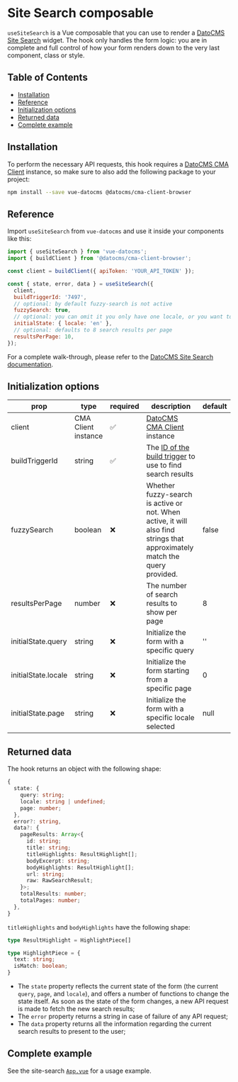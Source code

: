 # Site Search composable

`useSiteSearch` is a Vue composable that you can use to render a [DatoCMS Site Search](https://www.datocms.com/docs/site-search) widget.
The hook only handles the form logic: you are in complete and full control of how your form renders down to the very last component, class or style.

## Table of Contents

- [Installation](#installation)
- [Reference](#reference)
- [Initialization options](#initialization-options)
- [Returned data](#returned-data)
- [Complete example](#complete-example)

## Installation

To perform the necessary API requests, this hook requires a [DatoCMS CMA Client](https://www.datocms.com/docs/content-management-api/using-the-nodejs-clients) instance, so make sure to also add the following package to your project:

```bash
npm install --save vue-datocms @datocms/cma-client-browser
```

## Reference

Import `useSiteSearch` from `vue-datocms` and use it inside your components like this:

```js
import { useSiteSearch } from 'vue-datocms';
import { buildClient } from '@datocms/cma-client-browser';

const client = buildClient({ apiToken: 'YOUR_API_TOKEN' });

const { state, error, data } = useSiteSearch({
  client,
  buildTriggerId: '7497',
  // optional: by default fuzzy-search is not active
  fuzzySearch: true,
  // optional: you can omit it you only have one locale, or you want to find results in every locale
  initialState: { locale: 'en' },
  // optional: defaults to 8 search results per page
  resultsPerPage: 10,
});
```

For a complete walk-through, please refer to the [DatoCMS Site Search documentation](https://www.datocms.com/docs/site-search).

## Initialization options

| prop                | type                                                               | required           | description                                                                                                                                | default                                                    |
| ------------------- | ------------------------------------------------------------------ | ------------------ | ------------------------------------------------------------------------------------------------------------------------------------------ | ---------------------------------------------------------- |
| client              | CMA Client instance                                                | :white_check_mark: | [DatoCMS CMA Client](https://www.datocms.com/docs/content-management-api/using-the-nodejs-clients) instance                                |                                                            |
| buildTriggerId      | string                                                             | :white_check_mark: | The [ID of the build trigger](https://www.datocms.com/docs/site-search/base-integration#performing-searches) to use to find search results |                                                            |
| fuzzySearch         | boolean                                                            | :x:                | Whether fuzzy-search is active or not. When active, it will also find strings that approximately match the query provided.                 | false                                                      |
| resultsPerPage      | number                                                             | :x:                | The number of search results to show per page                                                                                              | 8                                                          |
| initialState.query  | string                                                             | :x:                | Initialize the form with a specific query                                                                                                  | ''                                                         |
| initialState.locale | string                                                             | :x:                | Initialize the form starting from a specific page                                                                                          | 0                                                          |
| initialState.page   | string                                                             | :x:                | Initialize the form with a specific locale selected                                                                                        | null                                                       |

## Returned data

The hook returns an object with the following shape:

```typescript
{
  state: {
    query: string;
    locale: string | undefined;
    page: number;
  },
  error?: string,
  data?: {
    pageResults: Array<{
      id: string;
      title: string;
      titleHighlights: ResultHighlight[];
      bodyExcerpt: string;
      bodyHighlights: ResultHighlight[];
      url: string;
      raw: RawSearchResult;
    }>;
    totalResults: number;
    totalPages: number;
  },
}
```

`titleHighlights` and `bodyHighlights` have the following shape:

```typescript
type ResultHighlight = HighlightPiece[]

type HighlightPiece = {
  text: string;
  isMatch: boolean;
}
```

- The `state` property reflects the current state of the form (the current `query`, `page`, and `locale`), and offers a number of functions to change the state itself. As soon as the state of the form changes, a new API request is made to fetch the new search results;
- The `error` property returns a string in case of failure of any API request;
- The `data` property returns all the information regarding the current search results to present to the user;

## Complete example

See the site-search [`App.vue`](/examples/site-search/src/App.vue) for a usage example.
